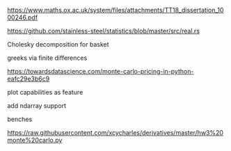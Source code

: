 https://www.maths.ox.ac.uk/system/files/attachments/TT18_dissertation_1000246.pdf

https://github.com/stainless-steel/statistics/blob/master/src/real.rs

Cholesky decomposition for basket

greeks via finite differences

https://towardsdatascience.com/monte-carlo-pricing-in-python-eafc29e3b6c9

plot capabilities as feature

add ndarray support

benches

https://raw.githubusercontent.com/xcycharles/derivatives/master/hw3%20monte%20carlo.py